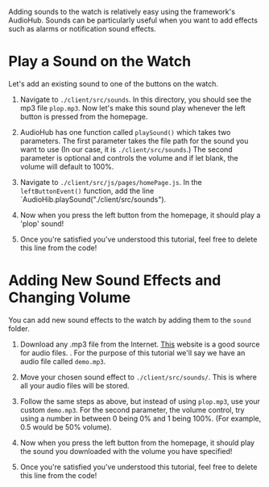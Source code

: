 Adding sounds to the watch is relatively easy using the framework's AudioHub. Sounds can be particularly useful when you want to add effects such as alarms or notification sound effects.

# Play a Sound on the Watch #

Let's add an existing sound to one of the buttons on the watch.

1. Navigate to `./client/src/sounds`. In this directory, you should see the mp3 file `plop.mp3`. Now let's make this sound play whenever the left button is pressed from the homepage.

2. AudioHub has one function called `playSound()` which takes two parameters. The first parameter takes the file path for the sound you want to use (In our case, it is `./client/src/sounds`.) The second parameter is optional and controls the volume and if let blank, the volume will default to 100%.

3. Navigate to `./client/src/js/pages/homePage.js`. In the `leftButtonEvent()` function, add the line `AudioHib.playSound("./client/src/sounds").

4. Now when you press the left button from the homepage, it should play a 'plop' sound!

5. Once you're satisfied you've understood this tutorial, feel free to delete this line from the code!

# Adding New Sound Effects and Changing Volume #

You can add new sound effects to the watch by adding them to the `sound` folder. 

1. Download any .mp3 file from the Internet. [This](https://www.zapsplat.com/sound-effect-categories/) website is a good source for audio files. . For the purpose of this tutorial we'll say we have an audio file called `demo.mp3`. 

2. Move your chosen sound effect to `./client/src/sounds/`. This is where all your audio files will be stored. 

3. Follow the same steps as above, but instead of using `plop.mp3`, use your custom `demo.mp3`. For the second parameter, the volume control, try using a number in between 0 being 0% and 1 being 100%. (For example, 0.5 would be 50% volume).

4. Now when you press the left button from the homepage, it should play the sound you downloaded with the volume you have specified!

5. Once you're satisfied you've understood this tutorial, feel free to delete this line from the code!